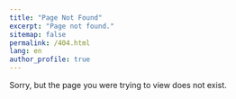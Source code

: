 ```yaml
---
title: "Page Not Found"
excerpt: "Page not found."
sitemap: false
permalink: /404.html
lang: en
author_profile: true
---
```


Sorry, but the page you were trying to view does not exist.
